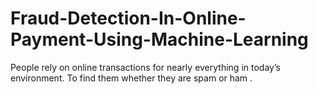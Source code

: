# Fraud-Detection-In-Online-Payment-Using-Machine-Learning
People rely on online transactions for nearly everything in today’s environment. To find them whether they are spam or ham .
